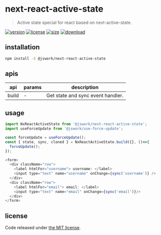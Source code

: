 # next-react-active-state
> Active state special for react based on next-active-state.

[![version][version-image]][version-url]
[![license][license-image]][license-url]
[![size][size-image]][size-url]
[![download][download-image]][download-url]

## installation
```bash
npm install -S @jswork/next-react-active-state
```

## apis
| api   | params | description                       |
| ----- | ------ | --------------------------------- |
| build | -      | Get state and sync event handler. |

## usage
```js
import NxReactActiveState from '@jswork/next-react-active-state';
import useForceUpdate from '@jswork/use-force-update';

const forceUpdate = useForceUpdate();
const { state, sync, cloned } = NxReactActiveState.build({}, ()=>{
  forceUpdate();
});

<form>
  <div className="row">
    <label htmlFor="username"> username: </label>
    <input type="text" name="username" onChange={sync('username')} />
  </div>
  <div className="row">
    <label htmlFor="email"> email: </label>
    <input type="text" name="email" onChange={sync('email')}/>
  </div>
</form>
```

## license
Code released under [the MIT license](https://github.com/afeiship/next-react-active-state/blob/master/LICENSE.txt).

[version-image]: https://img.shields.io/npm/v/@jswork/next-react-active-state
[version-url]: https://npmjs.org/package/@jswork/next-react-active-state

[license-image]: https://img.shields.io/npm/l/@jswork/next-react-active-state
[license-url]: https://github.com/afeiship/next-react-active-state/blob/master/LICENSE.txt

[size-image]: https://img.shields.io/bundlephobia/minzip/@jswork/next-react-active-state
[size-url]: https://github.com/afeiship/next-react-active-state/blob/master/dist/next-react-active-state.min.js

[download-image]: https://img.shields.io/npm/dm/@jswork/next-react-active-state
[download-url]: https://www.npmjs.com/package/@jswork/next-react-active-state
